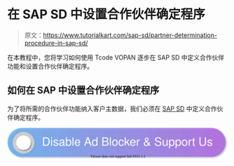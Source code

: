 # 在 SAP SD 中设置合作伙伴确定程序

> 原文：<https://www.tutorialkart.com/sap-sd/partner-determination-procedure-in-sap-sd/>

在本教程中，您将学习如何使用 Tcode VOPAN 逐步在 SAP SD 中定义合作伙伴功能和设置合作伙伴确定程序。

## 如何在 SAP 中设置合作伙伴确定程序

为了将所需的合作伙伴功能纳入客户主数据，我们必须在 [SAP SD](https://www.tutorialkart.com/sap-sd/sap-sd-training-tutorial/) 中定义合作伙伴确定程序。

[![](img/925da31b32d6bc3827932f6c8afb11bb.png)](https://www.tutorialkart.com/)